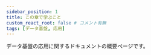 ```yaml
---
sidebar_position: 1
title: この章で学ぶこと
custom_react_root: false # コメント有無
tags: [データ基盤, 応用]
---
```


データ基盤の応用に関するドキュメントの概要ページです。
